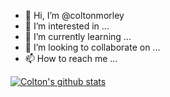 - 👋 Hi, I’m @coltonmorley
- 👀 I’m interested in ...
- 🌱 I’m currently learning ...
- 💞️ I’m looking to collaborate on ...
- 📫 How to reach me ...

[![Colton's github stats](https://github-readme-stats.vercel.app/api?username=coltonmorley&count_private=true&show_icons=true&theme=radical&hide_rank=false)](https://github.com/anuraghazra/github-readme-stats)

<!---
coltonmorley/coltonmorley is a ✨ special ✨ repository because its `README.md` (this file) appears on your GitHub profile.
You can click the Preview link to take a look at your changes.
--->

